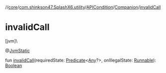 //[core](../../../../index.md)/[com.shinkson47.SplashX6.utility](../../index.md)/[APICondition](../index.md)/[Companion](index.md)/[invalidCall](invalid-call.md)

# invalidCall

[jvm]\

@[JvmStatic](https://kotlinlang.org/api/latest/jvm/stdlib/kotlin.jvm/-jvm-static/index.html)

fun [invalidCall](invalid-call.md)(requiredState: [Predicate](https://docs.oracle.com/javase/8/docs/api/java/util/function/Predicate.html)&lt;[Any](https://kotlinlang.org/api/latest/jvm/stdlib/kotlin/-any/index.html)?&gt;, onIllegalState: [Runnable](https://docs.oracle.com/javase/8/docs/api/java/lang/Runnable.html)): [Boolean](https://kotlinlang.org/api/latest/jvm/stdlib/kotlin/-boolean/index.html)
